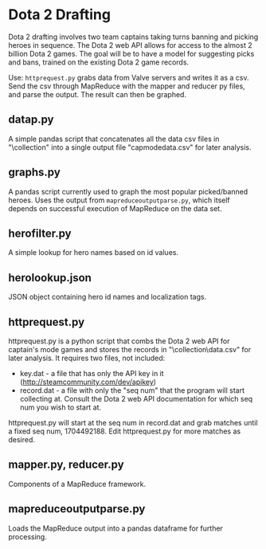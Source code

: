 Dota 2 Drafting
==========

Dota 2 drafting involves two team captains taking turns banning and picking heroes in sequence. The Dota 2 web API allows for access to the almost 2 billion Dota 2 games. The goal will be to have a model for suggesting picks and bans, trained on the existing Dota 2 game records.

Use: `httprequest.py` grabs data from Valve servers and writes it as a csv. Send the csv through MapReduce with the mapper and reducer py files, and parse the output. The result can then be graphed.


datap.py
---------

A simple pandas script that concatenates all the data csv files in "\collection" into a single output file "capmodedata.csv" for later analysis.

graphs.py
--------

A pandas script currently used to graph the most popular picked/banned heroes. Uses the output from `mapreduceoutputparse.py`, which itself depends on successful execution of MapReduce on the data set.

herofilter.py
--------

A simple lookup for hero names based on id values.

herolookup.json
--------

JSON object containing hero id names and localization tags.

httprequest.py
--------

httprequest.py is a python script that combs the Dota 2 web API for captain's mode games and stores the records in "\collection\data.csv" for later analysis. It requires two files, not included:

* key.dat - a file that has only the API key in it (http://steamcommunity.com/dev/apikey)
* record.dat - a file with only the "seq num" that the program will start collecting at. Consult the Dota 2 web API documentation for which seq num you wish to start at.

httprequest.py will start at the seq num in record.dat and grab matches until a fixed seq num, 1704492188. Edit httprequest.py for more matches as desired.

mapper.py, reducer.py
--------

Components of a MapReduce framework.

mapreduceoutputparse.py
--------

Loads the MapReduce output into a pandas dataframe for further processing.